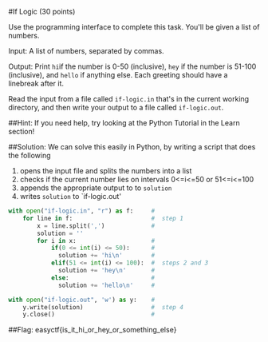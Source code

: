 #If Logic (30 points)

Use the programming interface to complete this task. You&#39;ll be given a list of numbers.

Input: A list of numbers, separated by commas.

Output: Print `hi`if the number is 0-50 (inclusive), `hey` if the number is 51-100 (inclusive), and `hello` if anything else. Each greeting should have a linebreak after it.

Read the input from a file called `if-logic.in` that's in the current working directory, and then write your output to a file called `if-logic.out`.

##Hint:
If you need help, try looking at the Python Tutorial in the Learn section!

##Solution:
We can solve this easily in Python, by writing a script that does the following

1. opens the input file and splits the numbers into a list
2. checks if the current number lies on intervals 0<=i<=50 or 51<=i<=100
3. appends the appropriate output to to `solution`
4. writes `solution` to `if-logic.out'


```python
with open("if-logic.in", "r") as f:		#
    for line in f:						#  step 1
        x = line.split(',')				#
        solution = ''
        for i in x:						#
            if(0 <= int(i) <= 50):		#
              solution += 'hi\n'		#
            elif(51 <= int(i) <= 100):	#  steps 2 and 3
              solution += 'hey\n'		#
            else:						#
              solution += 'hello\n'		#

with open("if-logic.out", 'w') as y:	#
    y.write(solution)					#  step 4
    y.close()							#
```
##Flag: easyctf{is_it_hi_or_hey_or_something_else}